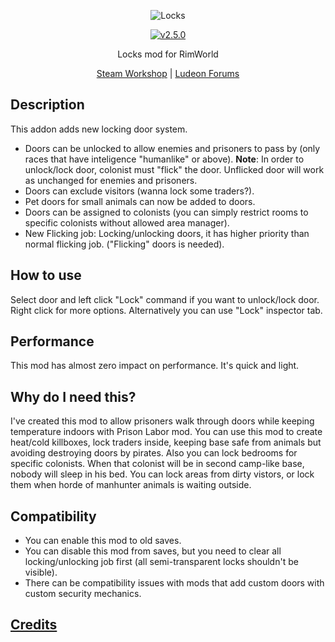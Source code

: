 <p align="center">
    <img src="https://raw.githubusercontent.com/Aviuz/Locks/master/Logo.png" alt="Locks" />
</p>
<p align="center">
  <a href="https://github.com/Aviuz/Locks/releases">
    <img src="https://img.shields.io/badge/version-2.5.0-blue.svg?style=flat" alt="v2.5.0" />
  </a>
</p>

<p align="center">
  Locks mod for RimWorld
</p>
<p align="center">
    <a href=https://steamcommunity.com/sharedfiles/filedetails/?id=1157085076>Steam Workshop</a> | <a href=https://ludeon.com/forums/index.php?topic=35913.0>Ludeon Forums</a>
</p>

## Description
This addon adds new locking door system.
- Doors can be unlocked to allow enemies and prisoners to pass by (only races that have inteligence "humanlike" or above).
**Note**: In order to unlock/lock door, colonist must "flick" the door. Unflicked door will work as unchanged for enemies and prisoners.
- Doors can exclude visitors (wanna lock some traders?).
- Pet doors for small animals can now be added to doors.
- Doors can be assigned to colonists (you can simply restrict rooms to specific colonists without allowed area manager).
- New Flicking job: Locking/unlocking doors, it has higher priority than normal flicking job. ("Flicking" doors is needed).

## How to use
Select door and left click "Lock" command if you want to unlock/lock door.
Right click for more options.
Alternatively you can use "Lock" inspector tab.

## Performance
This mod has almost zero impact on performance. It's quick and light.

## Why do I need this?
I've created this mod to allow prisoners walk through doors while keeping temperature indoors with Prison Labor mod.
You can use this mod to create heat/cold killboxes, lock traders inside, keeping base safe from animals but avoiding destroying doors by pirates.
Also you can lock bedrooms for specific colonists. When that colonist will be in second camp-like base, nobody will sleep in his bed.
You can lock areas from dirty vistors, or lock them when horde of manhunter animals is waiting outside.

## Compatibility
* You can enable this mod to old saves.
* You can disable this mod from saves, but you need to clear all locking/unlocking job first (all semi-transparent locks shouldn't be visible).
* There can be compatibility issues with mods that add custom doors with custom security mechanics.

## [Credits](credits.md)
